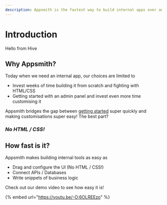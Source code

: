 ```yaml
---
description: Appsmith is the fastest way to build internal apps over any database or API
---
```


# Introduction

Hello from Hive

## Why Appsmith?

Today when we need an internal app, our choices are limited to

* Invest weeks of time building it from scratch and fighting with HTML/CSS
* Getting started with an admin panel and invest even more time customising it

Appsmith bridges the gap between [getting started](quick-start.md) super quickly and making customisations super easy! The best part?

### _No HTML / CSS!_

## How fast is it?

Appsmith makes building internal tools as easy as

* Drag and configure the UI (No HTML / CSS!)
* Connect APIs / Databases
* Write snippets of business logic

Check out our demo video to see how easy it is!

{% embed url="https://youtu.be/-O:6OLREEzo" %}
